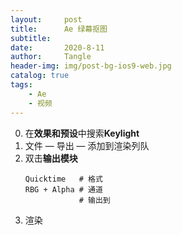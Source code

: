 ```yaml
---
layout:     post
title:      Ae 绿幕抠图
subtitle:   
date:       2020-8-11
author:     Tangle
header-img: img/post-bg-ios9-web.jpg
catalog: true
tags:
    - Ae
    - 视频
---
```


0. 在**效果和预设**中搜索**Keylight**
0. 文件 — 导出 — 添加到渲染列队
0. 双击**输出模块**
    ```
    Quicktime   # 格式
    RBG + Alpha # 通道
                # 输出到
    ```
0. 渲染

